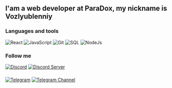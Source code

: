 ## I'am a web developer at ParaDox, my nickname is Vozlyublenniy

### Languages and tools
![React](https://img.shields.io/badge/-React-090909?style=for-the-badge&logo=react)
![JavaScript](https://img.shields.io/badge/-JavaScript-090909?style=for-the-badge&logo=javascript)
![Git](https://img.shields.io/badge/-Git-090909?style=for-the-badge&logo=git)
![SQL](https://img.shields.io/badge/-SQL-090909?style=for-the-badge&logo=mysql)
![NodeJs](https://img.shields.io/badge/-NodeJs-090909?style=for-the-badge&logo=node.js)

### Follow me
[![Discord](https://img.shields.io/badge/Discord-090909?style=for-the-badge&logo=discord)](https://discordapp.com/users/740109757620420670)
[![Discord Server](https://img.shields.io/badge/Discord_Server-090909?style=for-the-badge&logo=discord)](https://discord.gg/paradoxx)
###
[![Telegram](https://img.shields.io/badge/Telegram-090909?style=for-the-badge&logo=telegram)](https://t.me/overfame)
[![Telegram Channel](https://img.shields.io/badge/Telegram_Channel-090909?style=for-the-badge&logo=telegram)](https://t.me/vozlyublenniy)
